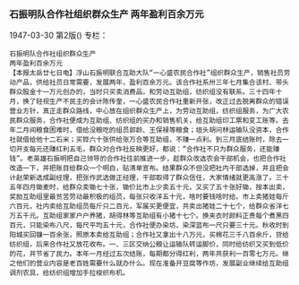 ### 石振明队合作社组织群众生产  两年盈利百余万元

1947-03-30
第2版()
专栏：

    石振明队合作社组织群众生产
    两年盈利百余万元
    【本报太岳廿七日电】浮山石振明联合互助大队“一心盛农民合作社”组织群众生产，销售社员劳动产品，供给社员日常需要，发展两年，盈利百余万元。该合作社系卅三年七月集合该村、带头群众股金十一万元创办的，当时只买卖消费品，和劳动互助组，纺织组没有联系。三十四年十月，换了轻视生产不民主的会计陈传奎，一心盛农民合作社重新开张，改正过去脱离群众的错误营业方针，真正走群众路线，中心放在组织群众生产上，为劳动互助组，纺织组服务，为广大农民群众服务，合作社便成为互助组、纺织组的买办和销售机关，给互助组印工票和变工账等。去年二月间粮食困难时，借给没粮吃的组员郭龄、王保禄等粮食；垣头胡问林运输队没资本，合作社就借给他十二石米；买铧六十张供给张万合等互助组，不赚一点利。到三月底结账时，除去一切开支每元还赚红利五毛，群众对合作社反映更好，都说：“合作社不只为群众服务，还能赚钱”。老英雄石振明把自己领导的合作社往前推进一步，趁群众改选农会干部机会，也把合作社改造一下，并把账目给群众一个明白，贴清单宣布。结果群众不但没把社内干部选掉，并且把会计赵荣新选成副经理，把张作武选做正经理，干部取得了群众信任，大家情绪就更高涨了。三十五年四月锄麦时，给群众卖锄七十张，锄价比市上少卖五十元，又买了五十张好锄，按本出卖，奖励互助组里最贫苦劳动最积极的组员，每张只收洋五十元，啥时要钱啥时给。市上卖猪娃每斤六百元，社内卖给互助组员每斤只二百元，军属买更便宜，共卖出猪娃二十七个，给群众省洋七万五千元。互助组家家户户养猪，胡得林等互助组有小猪十七个。换夹衣时颜料正贵每个煮黑四百元，只能染布八尺，每尺平均五十元，合作社便办染坊，染深蓝布一尺只要三十元。秋收时到阳城买回镰一百余张，照原本卖给互助组；合作社又拿出十八万元，买棉花三千八百余斤，贷给纺织组，后来合作社又放花收布。一、三区交纳公粮让运输队转运脚价，同时给纺织又买到低价的花，并节省了民力。本年一月经过五次结账，每期都分得红利，两年共获利一百零七万元。继之他们的营业内容是老百姓需要什么就办什么。现在准备开豆腐等作坊，发展副业继续给互助组调剂农具，给纺织组增加手拉梭织布机。
